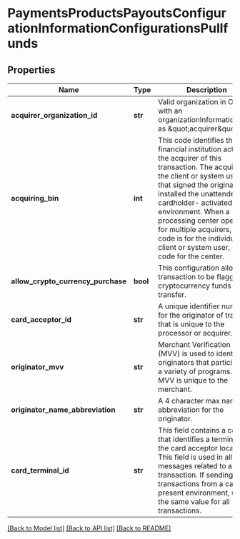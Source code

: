 # PaymentsProductsPayoutsConfigurationInformationConfigurationsPullfunds

## Properties
Name | Type | Description | Notes
------------ | ------------- | ------------- | -------------
**acquirer_organization_id** | **str** | Valid organization in OMS with an organizationInformation.type as \&quot;acquirer\&quot;. | [optional] 
**acquiring_bin** | **int** | This code identifies the financial institution acting as the acquirer of this transaction. The acquirer is the client or system user that signed the originator or installed the unattended cardholder- activated environment. When a processing center operates for multiple acquirers, this code is for the individual client or system user, not a code for the center. | 
**allow_crypto_currency_purchase** | **bool** | This configuration allows a transaction to be flagged for cryptocurrency funds transfer. | [optional] 
**card_acceptor_id** | **str** | A unique identifier number for the originator of transfers that is unique to the processor or acquirer. | 
**originator_mvv** | **str** | Merchant Verification Value (MVV) is used to identify originators that participate in a variety of programs. The MVV is unique to the merchant. | [optional] 
**originator_name_abbreviation** | **str** | A 4 character max name abbreviation for the originator. | [optional] 
**card_terminal_id** | **str** | This field contains a code that identifies a terminal at the card acceptor location. This field is used in all messages related to a transaction. If sending transactions from a card not present environment, use the same value for all transactions. | 

[[Back to Model list]](../README.md#documentation-for-models) [[Back to API list]](../README.md#documentation-for-api-endpoints) [[Back to README]](../README.md)


